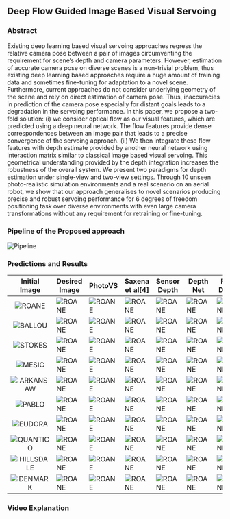 ## Deep  Flow  Guided  Image  Based  Visual  Servoing

### Abstract

Existing  deep  learning  based  visual  servoing  approaches  regress  the  relative  camera  pose  between  a  pair  of images  circumventing  the  requirement  for  scene’s  depth  and camera  parameters.  However,  estimation  of  accurate  camera pose  on  diverse  scenes  is  a  non-trivial  problem,  thus  existing deep  learning  based  approaches  require  a  huge  amount  of training  data  and  sometimes  fine-tuning  for  adaptation  to  a novel scene. Furthermore, current approaches do not consider underlying geometry of the scene and rely on direct estimation of camera pose. Thus, inaccuracies in prediction of the camera pose  especially  for  distant  goals  leads  to  a  degradation  in  the servoing  performance.  In  this  paper,  we  propose  a  two-fold solution:  (i)  we  consider  optical  flow  as  our  visual  features, which  are  predicted  using  a  deep  neural  network.  The  flow features provide dense correspondences between an image pair that  leads  to  a  precise  convergence  of  the  servoing  approach. (ii)  We  then  integrate  these  flow  features  with  depth  estimate  provided  by  another  neural  network  using  interaction matrix  similar  to  classical  image  based  visual  servoing.  This geometrical  understanding  provided  by  the  depth  integration increases the robustness of the overall system. We present two paradigms  for  depth  estimation  under  single-view  and  two-view  settings.  Through  10  unseen  photo-realistic  simulation environments  and  a  real  scenario  on  an  aerial  robot,  we  show that  our  approach  generalises  to  novel  scenarios  producing precise   and   robust   servoing   performance   for   6   degrees   of freedom  positioning  task  over  diverse  environments  with  even large  camera  transformations  without  any  requirement  for retraining  or  fine-tuning. 

### Pipeline of the Proposed approach

![Pipeline](https://i.imgur.com/8VOqFsb.png)
### Predictions and Results
|Initial Image| Desired Image|PhotoVS| Saxena et al[4]  | Sensor Depth  | Depth Net  | Flow Depth  |
|:-:|---|---|---|---|---|---|
|  ![ROANE](https://raw.githubusercontent.com/harishyvs/FlowBasedIBVS/master/Work/TrueDepth/ROANE/init.png ) |  ![ROANE](https://raw.githubusercontent.com/harishyvs/FlowBasedIBVS/master/Work/TrueDepth/ROANE/des.png ) |![ROANE](https://raw.githubusercontent.com/harishyvs/FlowBasedIBVS/master/Work/PhotoVS/ROANE/ferror.png )   |  ![ROANE](https://raw.githubusercontent.com/harishyvs/FlowBasedIBVS/master/Work/ICRA17/ROANE/ferror.png ) | ![ROANE](https://raw.githubusercontent.com/harishyvs/FlowBasedIBVS/master/Work/TrueDepth/ROANE/ferror.png)  |  ![ROANE](https://raw.githubusercontent.com/harishyvs/FlowBasedIBVS/master/Work/DepthNetwork/ROANE/ferror.png ) | ![ROANE](https://raw.githubusercontent.com/harishyvs/FlowBasedIBVS/master/Work/FlowDepth/ROANE/ferror.png)  |
| ![BALLOU](https://raw.githubusercontent.com/harishyvs/FlowBasedIBVS/master/Work/TrueDepth/BALLOU/init.png)  | ![ROANE](https://raw.githubusercontent.com/harishyvs/FlowBasedIBVS/master/Work/TrueDepth/BALLOU/des.png ) |![ROANE](https://raw.githubusercontent.com/harishyvs/FlowBasedIBVS/master/Work/PhotoVS/BALLOU/ferror.png )   |  ![ROANE](https://raw.githubusercontent.com/harishyvs/FlowBasedIBVS/master/Work/ICRA17/BALLOU/ferror.png ) | ![ROANE](https://raw.githubusercontent.com/harishyvs/FlowBasedIBVS/master/Work/TrueDepth/BALLOU/ferror.png)  |  ![ROANE](https://raw.githubusercontent.com/harishyvs/FlowBasedIBVS/master/Work/DepthNetwork/BALLOU/ferror.png ) | ![ROANE](https://raw.githubusercontent.com/harishyvs/FlowBasedIBVS/master/Work/FlowDepth/BALLOU/ferror.png)  |
|  ![STOKES](https://raw.githubusercontent.com/harishyvs/FlowBasedIBVS/master/Work/TrueDepth/STOKES/init.png ) | ![ROANE](https://raw.githubusercontent.com/harishyvs/FlowBasedIBVS/master/Work/TrueDepth/STOKES/des.png ) |![ROANE](https://raw.githubusercontent.com/harishyvs/FlowBasedIBVS/master/Work/PhotoVS/STOKES/ferror.png )   |  ![ROANE](https://raw.githubusercontent.com/harishyvs/FlowBasedIBVS/master/Work/ICRA17/STOKES/ferror.png ) | ![ROANE](https://raw.githubusercontent.com/harishyvs/FlowBasedIBVS/master/Work/TrueDepth/STOKES/ferror.png)  |  ![ROANE](https://raw.githubusercontent.com/harishyvs/FlowBasedIBVS/master/Work/DepthNetwork/STOKES/ferror.png ) | ![ROANE](https://raw.githubusercontent.com/harishyvs/FlowBasedIBVS/master/Work/FlowDepth/STOKES/ferror.png)  |
|   ![MESIC](https://raw.githubusercontent.com/harishyvs/FlowBasedIBVS/master/Work/TrueDepth/MESIC/init.png)| ![ROANE](https://raw.githubusercontent.com/harishyvs/FlowBasedIBVS/master/Work/TrueDepth/MESIC/des.png ) |![ROANE](https://raw.githubusercontent.com/harishyvs/FlowBasedIBVS/master/Work/PhotoVS/MESIC/ferror.png )   |  ![ROANE](https://raw.githubusercontent.com/harishyvs/FlowBasedIBVS/master/Work/ICRA17/MESIC/ferror.png ) | ![ROANE](https://raw.githubusercontent.com/harishyvs/FlowBasedIBVS/master/Work/TrueDepth/MESIC/ferror.png)  |  ![ROANE](https://raw.githubusercontent.com/harishyvs/FlowBasedIBVS/master/Work/DepthNetwork/MESIC/ferror.png ) | ![ROANE](https://raw.githubusercontent.com/harishyvs/FlowBasedIBVS/master/Work/FlowDepth/MESIC/ferror.png)  |
|   ![ARKANSAW](https://raw.githubusercontent.com/harishyvs/FlowBasedIBVS/master/Work/TrueDepth/ARKANSAW/init.png)|  ![ROANE](https://raw.githubusercontent.com/harishyvs/FlowBasedIBVS/master/Work/TrueDepth/ARKANSAW/des.png ) |![ROANE](https://raw.githubusercontent.com/harishyvs/FlowBasedIBVS/master/Work/PhotoVS/ARKANSAW/ferror.png )   |  ![ROANE](https://raw.githubusercontent.com/harishyvs/FlowBasedIBVS/master/Work/ICRA17/ARKANSAW/ferror.png ) | ![ROANE](https://raw.githubusercontent.com/harishyvs/FlowBasedIBVS/master/Work/TrueDepth/ARKANSAW/ferror.png)  |  ![ROANE](https://raw.githubusercontent.com/harishyvs/FlowBasedIBVS/master/Work/DepthNetwork/ARKANSAW/ferror.png ) | ![ROANE](https://raw.githubusercontent.com/harishyvs/FlowBasedIBVS/master/Work/FlowDepth/ARKANSAW/ferror.png)  |
|  ![PABLO](https://raw.githubusercontent.com/harishyvs/FlowBasedIBVS/master/Work/TrueDepth/PABLO/init.png) | ![ROANE](https://raw.githubusercontent.com/harishyvs/FlowBasedIBVS/master/Work/TrueDepth/PABLO/des.png ) |![ROANE](https://raw.githubusercontent.com/harishyvs/FlowBasedIBVS/master/Work/PhotoVS/PABLO/ferror.png )   |  ![ROANE](https://raw.githubusercontent.com/harishyvs/FlowBasedIBVS/master/Work/ICRA17/PABLO/ferror.png ) | ![ROANE](https://raw.githubusercontent.com/harishyvs/FlowBasedIBVS/master/Work/TrueDepth/PABLO/ferror.png)  |  ![ROANE](https://raw.githubusercontent.com/harishyvs/FlowBasedIBVS/master/Work/DepthNetwork/PABLO/ferror.png ) | ![ROANE](https://raw.githubusercontent.com/harishyvs/FlowBasedIBVS/master/Work/FlowDepth/PABLO/ferror.png)  |
|  ![EUDORA](https://raw.githubusercontent.com/harishyvs/FlowBasedIBVS/master/Work/TrueDepth/EUDORA/init.png) |   ![ROANE](https://raw.githubusercontent.com/harishyvs/FlowBasedIBVS/master/Work/TrueDepth/EUDORA/des.png ) |![ROANE](https://raw.githubusercontent.com/harishyvs/FlowBasedIBVS/master/Work/PhotoVS/EUDORA/ferror.png )   |  ![ROANE](https://raw.githubusercontent.com/harishyvs/FlowBasedIBVS/master/Work/ICRA17/EUDORA/ferror.png ) | ![ROANE](https://raw.githubusercontent.com/harishyvs/FlowBasedIBVS/master/Work/TrueDepth/EUDORA/ferror.png)  |  ![ROANE](https://raw.githubusercontent.com/harishyvs/FlowBasedIBVS/master/Work/DepthNetwork/EUDORA/ferror.png ) | ![ROANE](https://raw.githubusercontent.com/harishyvs/FlowBasedIBVS/master/Work/FlowDepth/EUDORA/ferror.png)  |
|  ![QUANTICO](https://raw.githubusercontent.com/harishyvs/FlowBasedIBVS/master/Work/TrueDepth/QUANTICO/init.png) | ![ROANE](https://raw.githubusercontent.com/harishyvs/FlowBasedIBVS/master/Work/TrueDepth/QUANTICO/des.png ) |![ROANE](https://raw.githubusercontent.com/harishyvs/FlowBasedIBVS/master/Work/PhotoVS/QUANTICO/ferror.png )   |  ![ROANE](https://raw.githubusercontent.com/harishyvs/FlowBasedIBVS/master/Work/ICRA17/QUANTICO/ferror.png ) | ![ROANE](https://raw.githubusercontent.com/harishyvs/FlowBasedIBVS/master/Work/TrueDepth/QUANTICO/ferror.png)  |  ![ROANE](https://raw.githubusercontent.com/harishyvs/FlowBasedIBVS/master/Work/DepthNetwork/QUANTICO/ferror.png ) | ![ROANE](https://raw.githubusercontent.com/harishyvs/FlowBasedIBVS/master/Work/FlowDepth/QUANTICO/ferror.png)  |
| ![HILLSDALE](https://raw.githubusercontent.com/harishyvs/FlowBasedIBVS/master/Work/TrueDepth/HILLSDALE/init.png)  |  ![ROANE](https://raw.githubusercontent.com/harishyvs/FlowBasedIBVS/master/Work/TrueDepth/HILLSDALE/des.png ) |![ROANE](https://raw.githubusercontent.com/harishyvs/FlowBasedIBVS/master/Work/PhotoVS/HILLSDALE/ferror.png )   |  ![ROANE](https://raw.githubusercontent.com/harishyvs/FlowBasedIBVS/master/Work/ICRA17/HILLSDALE/ferror.png ) | ![ROANE](https://raw.githubusercontent.com/harishyvs/FlowBasedIBVS/master/Work/TrueDepth/HILLSDALE/ferror.png)  |  ![ROANE](https://raw.githubusercontent.com/harishyvs/FlowBasedIBVS/master/Work/DepthNetwork/HILLSDALE/ferror.png ) | ![ROANE](https://raw.githubusercontent.com/harishyvs/FlowBasedIBVS/master/Work/FlowDepth/HILLSDALE/ferror.png)  |
| ![DENMARK](https://raw.githubusercontent.com/harishyvs/FlowBasedIBVS/master/Work/TrueDepth/DENMARK/init.png) | ![ROANE](https://raw.githubusercontent.com/harishyvs/FlowBasedIBVS/master/Work/TrueDepth/DENMARK/des.png ) |![ROANE](https://raw.githubusercontent.com/harishyvs/FlowBasedIBVS/master/Work/PhotoVS/DENMARK/ferror.png )   |  ![ROANE](https://raw.githubusercontent.com/harishyvs/FlowBasedIBVS/master/Work/ICRA17/DENMARK/ferror.png ) | ![ROANE](https://raw.githubusercontent.com/harishyvs/FlowBasedIBVS/master/Work/TrueDepth/DENMARK/ferror.png)  |  ![ROANE](https://raw.githubusercontent.com/harishyvs/FlowBasedIBVS/master/Work/DepthNetwork/DENMARK/ferror.png ) | ![ROANE](https://raw.githubusercontent.com/harishyvs/FlowBasedIBVS/master/Work/FlowDepth/DENMARK/ferror.png)  |
### Video Explanation

